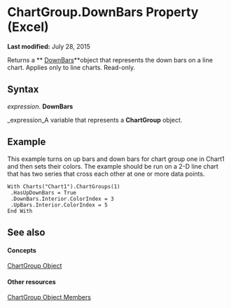 
# ChartGroup.DownBars Property (Excel)

 **Last modified:** July 28, 2015

Returns a  ** [DownBars](23623e02-44c7-a6b2-e3a8-fffc4f7b3164.md)**object that represents the down bars on a line chart. Applies only to line charts. Read-only.

## Syntax

 _expression_. **DownBars**

 _expression_A variable that represents a  **ChartGroup** object.


## Example

This example turns on up bars and down bars for chart group one in Chart1 and then sets their colors. The example should be run on a 2-D line chart that has two series that cross each other at one or more data points.


```
With Charts("Chart1").ChartGroups(1) 
 .HasUpDownBars = True 
 .DownBars.Interior.ColorIndex = 3 
 .UpBars.Interior.ColorIndex = 5 
End With
```


## See also


#### Concepts


 [ChartGroup Object](7eee66c5-04a7-fd86-6e34-4c22ccaf8de0.md)
#### Other resources


 [ChartGroup Object Members](2d31f7af-d639-c8f4-0714-08fc618ec92d.md)
